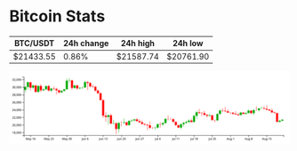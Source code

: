 # Bitcoin Stats

BTC/USDT|24h change|24h high|24h low|
|---|---|---|---|
|$21433.55|0.86%|$21587.74|$20761.90|

<img src="./chart.svg">
